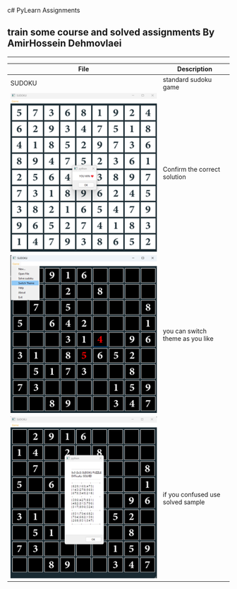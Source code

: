 c# PyLearn Assignments
## train some course and solved assignments By AmirHossein Dehmovlaei

---
| File                                  | Description                       |
|---------------------------------------|-----------------------------------|
| SUDOKU                                | standard sudoku game              |
| ![concentric](../23/sudoku.png)       | Confirm the correct solution      |
| ![concentric](../23/sudoku_dark.png)  | you can switch theme as you like  |
| ![concentric](../23/sudoku_solve.png) | if you confused use solved sample |
